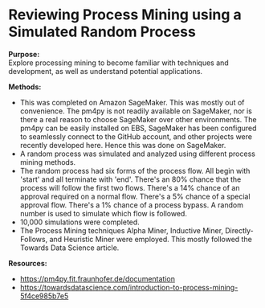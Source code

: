 # Reviewing Process Mining using a Simulated Random Process

<b>Purpose:</b>   
Explore processing mining to become familiar with techniques and development, as well as understand potential applications. 

<b>Methods: </b>
- This was completed on Amazon SageMaker. This was mostly out of convenience. The pm4py is not readily available on SageMaker, nor is there a real reason to choose SageMaker over other environments. The pm4py can be easily installed on EBS, SageMaker has been configured to seamlessly connect to the GitHub account, and other projects were recently developed here. Hence this was done on SageMaker. 
- A random process was simulated and analyzed using different process mining methods.
- The random process had six forms of the process flow. All begin with 'start' and all terminate with 'end'. There's an 80% chance that the process will follow the first two flows. There's a 14% chance of an approval required on a normal flow. There's a 5% chance of a special approval flow. There's a 1% chance of a process bypass. A random number is used to simulate which flow is followed.
- 10,000 simulations were completed.
- The Process Mining techniques Alpha Miner, Inductive Miner, Directly-Follows, and Heuristic Miner were employed. This mostly followed the Towards Data Science article. 

<b>Resources: </b>
- https://pm4py.fit.fraunhofer.de/documentation
- https://towardsdatascience.com/introduction-to-process-mining-5f4ce985b7e5